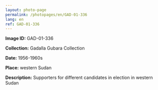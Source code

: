 ```yaml
---
layout: photo-page
permalink: /photopages/en/GAD-01-336
lang: en
ref: GAD-01-336
---
```


**Image ID:** GAD-01-336

**Collection:** Gadalla Gubara Collection

**Date:** 1956-1960s

**Place:** western Sudan

**Description:** Supporters for different candidates in election in western Sudan
